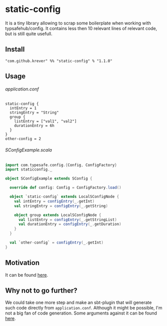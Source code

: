 # static-config
It is a tiny library allowing to scrap some boilerplate when working with typsafehub/config. It contains less then 10 relevant
lines of relevant code, but is still quite usefull.

## Install

`"com.github.krever" %% "static-config" % "1.1.0"`


## Usage

###### application.conf
```
static-config {
  intEntry = 1
  stringEntry = "String"
  group {
    listEntry = ["val1", "val2"]
    durationEntry = 6h
  }
}
other-config = 2
```
###### SConfigExample.scala
```scala
import com.typesafe.config.{Config, ConfigFactory}
import staticconfig._

object SConfigExample extends SConfig {

  override def config: Config = ConfigFactory.load()

  object `static-config` extends LocalSConfigNode {
    val intEntry = configEntry(_.getInt)
    val stringEntry = configEntry(_.getString)

    object group extends LocalSConfigNode {
      val listEntry = configEntry(_.getStringList)
      val durationEntry = configEntry(_.getDuration)
    }
  }

  val `other-config` = configEntry(_.getInt)
}
```

## Motivation
It can be found [here](http://w.pitula.me/2016/static-config/).

## Why not to go further?
We could take one more step and make an sbt-plugin that will generate such code directly from `application.conf`.
Although it might be possible, I'm not a big fan of code generation. Some arguments against it can be found [here](http://www.codethinked.com/code-generation-should-be-the-nuclear-option).
